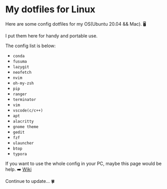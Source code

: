 # My dotfiles for Linux
Here are some config dotfiles for my OS(Ubuntu 20.04 && Mac). 🖥️

I put them here for handy and portable use.

The config list is below:
- `conda`
- `fusuma`
- `lazygit`
- `neofetch`
- `nvim`
- `oh-my-zsh`
- `pip`
- `ranger`
- `terminator`
- `vim`
- `vscode(c/c++)`
- `apt`
- `alacritty`
- `gnome theme`
- `gedit`
- `fzf`
- `ulauncher`
- `btop`
- `typora`

If you want to use the whole config in your PC, maybe this page would be help. ➡️ [Wiki](https://github.com/Xuer04/Mydotfiles/wiki/Wiki "Wiki")

Continue to update...  🍀

